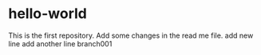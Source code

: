 # hello-world
This is the first repository.
Add some changes in the read me file.
add new line
add another line
branch001
